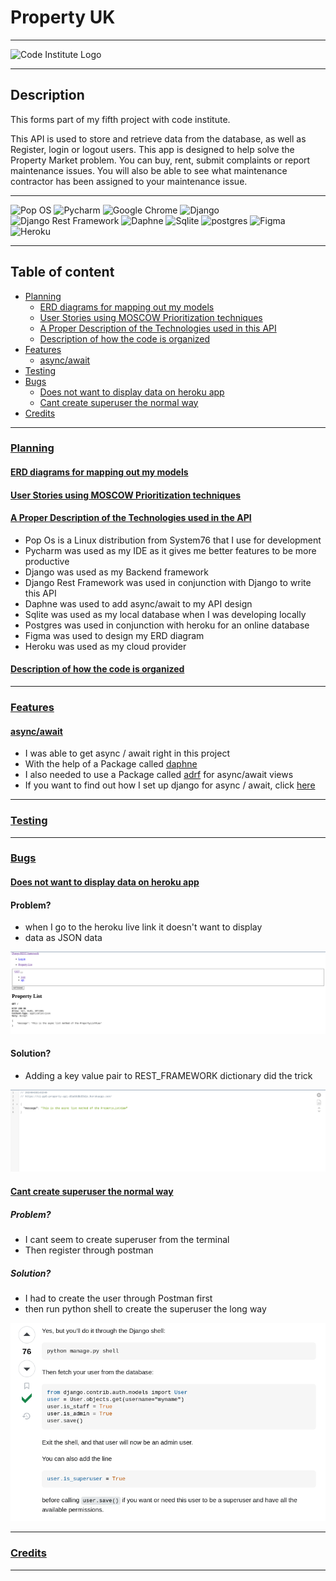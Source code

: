 # Property UK

---

![Code Institute Logo](https://camo.githubusercontent.com/654be5a252cf75ac9ac6ea453f7bfe3b2d437f3e6789ed91924bfe501b0df142/68747470733a2f2f636f6465696e737469747574652e73332e616d617a6f6e6177732e636f6d2f66756c6c737461636b2f63695f6c6f676f5f736d616c6c2e706e67)

---

## Description

This forms part of my fifth project with code institute.

This API is used to store and retrieve data from the database, as well as Register, login or logout users.
This app is designed to help solve the Property Market problem.
You can buy, rent, submit complaints or report maintenance issues.
You will also be able to see what maintenance contractor has been assigned to your maintenance issue.

---

[//]: # (Badges)

![Pop OS](https://img.shields.io/badge/Pop!_OS-48B9C7?style=for-the-badge&logo=Pop!_OS&logoColor=white)
![Pycharm](https://img.shields.io/badge/PyCharm-000000.svg?&style=for-the-badge&logo=PyCharm&logoColor=white)
![Google Chrome](https://img.shields.io/badge/Google_chrome-4285F4?style=for-the-badge&logo=Google-chrome&logoColor=white)
![Django](https://img.shields.io/badge/Django-092E20?style=for-the-badge&logo=django&logoColor=green)
![Django Rest Framework](https://img.shields.io/badge/django%20rest-ff1709?style=for-the-badge&logo=django&logoColor=white)
![Daphne](https://img.shields.io/badge/daphne-092E20?style=for-the-badge&logo=django&logoColor=green)
![Sqlite](https://img.shields.io/badge/Sqlite-003B57?style=for-the-badge&logo=sqlite&logoColor=white)
![postgres](https://img.shields.io/badge/PostgreSQL-316192?style=for-the-badge&logo=postgresql&logoColor=white)
![Figma](https://img.shields.io/badge/Figma-F24E1E?style=for-the-badge&logo=figma&logoColor=white)
![Heroku](https://img.shields.io/badge/Heroku-430098?style=for-the-badge&logo=heroku&logoColor=white)

---

## Table of content

- [Planning](#planning)
    - [ERD diagrams for mapping out my models](#erd-diagrams-for-mapping-out-my-models)
    - [User Stories using MOSCOW Prioritization techniques](#user-stories-using-moscow-prioritization-techniques)
    - [A Proper Description of the Technologies used in this API](#a-proper-description-of-the-technologies-used-in-the-api)
    - [Description of how the code is organized](#description-of-how-the-code-is-organized)
- [Features](#features)
  - [async/await](#asyncawait) 
- [Testing](#testing)
- [Bugs](#bugs)
  - [Does not want to display data on heroku app](#does-not-want-to-display-data-on-heroku-app)
  - [Cant create superuser the normal way](#cant-create-superuser-the-normal-way)
- [Credits](#credits)

___

### [Planning](#planning)

#### [ERD diagrams for mapping out my models](#erd-diagrams-for-mapping-out-my-models)

#### [User Stories using MOSCOW Prioritization techniques](#user-stories-using-moscow-prioritization-techniques)

#### [A Proper Description of the Technologies used in the API](#a-proper-description-of-the-technologies-used-in-the-api)

- Pop Os is a Linux distribution from System76 that I use for development
- Pycharm was used as my IDE as it gives me better features to be more productive
- Django was used as my Backend framework
- Django Rest Framework was used in conjunction with Django to write this API
- Daphne was used to add async/await to my API design
- Sqlite was used as my local database when I was developing locally
- Postgres was used in conjunction with heroku for an online database
- Figma was used to design my ERD diagram
- Heroku was used as my cloud provider

#### [Description of how the code is organized](#table-of-content)

---

### [Features](#table-of-content)

#### [async/await](#features)

- I was able to get async / await right in this project
- With the help of a Package called [daphne](https://pypi.org/project/daphne/)
- I also needed to use a Package called [adrf](https://pypi.org/project/adrf/) for async/await views
- If you want to find out how I set up django for async / await, click [here](https://docs.google.com/document/d/1f-XpQLNI51lp_32UEDDWBoK9GzG8L_m7pP11FSGgwPs/edit#heading=h.cbds7u507bkn)

---

### [Testing](#table-of-content)

---

### [Bugs](#table-of-content)

#### [Does not want to display data on heroku app](#table-of-content)

#### Problem?

- when I go to the heroku live link it doesn't want to display
- data as JSON data

![problem1.png](assets/docs/heroku_app/problem1.png)

#### Solution?

- Adding a key value pair to REST_FRAMEWORK dictionary did the trick

![solution.png](assets/docs/heroku_app/solution.png)

#### [Cant create superuser the normal way](#table-of-content)

##### Problem?

- I cant seem to create superuser from the terminal
- Then register through postman

##### Solution?

- I had to create the user through Postman first
- then run python shell to create the superuser the long way

![first.png](assets/docs/superuser/first.png)

---

### [Credits](#table-of-content)

---